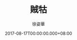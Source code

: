 ---
issue: 237
title: 賊牯
author: 徐姿華
language: 大埔
date: 2017-08-17T00:00:00.000+08:00
topic: 抒懷
difficulty: 2
wikidata: Q98096106
wikidata_link: https://www.wikidata.org/wiki/Q98096106
---